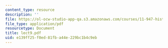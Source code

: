 ```yaml
---
content_type: resource
description: ''
file: https://ol-ocw-studio-app-qa.s3.amazonaws.com/courses/11-947-history-and-theory-of-historic-preservation-spring-2007/e139ff25f0ed81fba44e229bc1b4c9eb_lect9.pdf
file_type: application/pdf
resourcetype: Document
title: lect9.pdf
uid: e139ff25-f0ed-81fb-a44e-229bc1b4c9eb
---
```

